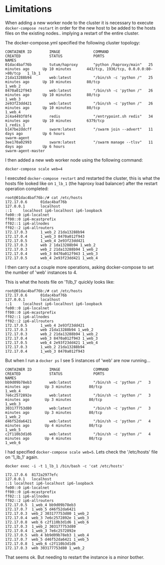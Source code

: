 # Limitations

When adding a new worker node to the cluster it is necessary to execute `docker-compose restart` in order for the new host to be 
added to the hosts files on the existing nodes.. implying a restart of the entire cluster.

The docker-compose.yml specified the following cluster topology:

```
CONTAINER ID        IMAGE               COMMAND                  CREATED             STATUS              PORTS                                   NAMES
01dac4baf76b        tutum/haproxy       "python /haproxy/main"   25 minutes ago      Up 10 minutes       443/tcp, 1936/tcp, 0.0.0.0:80->80/tcp   1_lb_1
21da13288b94        web:latest          "/bin/sh -c 'python /"   25 minutes ago      Up 10 minutes       80/tcp                                  1_web_2
8470a012f943        web:latest          "/bin/sh -c 'python /"   26 minutes ago      Up 10 minutes       80/tcp                                  1_web_3
2e93f23dd421        web:latest          "/bin/sh -c 'python /"   26 minutes ago      Up 10 minutes       80/tcp                                  1_web_4
2c4a4493f8f4        redis               "/entrypoint.sh redis"   34 minutes ago      Up 10 minutes       6379/tcp                                1_redis_1
b147be2ddcff        swarm:latest        "/swarm join --advert"   11 days ago         Up 6 hours                                                  swarm-agent
3ee170a02993        swarm:latest        "/swarm manage --tlsv"   11 days ago         Up 6 hours                                                  swarm-agent-master
```

I then added a new web worker node using the following command:

```
docker-compose scale web=4
```

I executed `docker-compose restart` and restarted the cluster, this is what the hosts file looked like on `1_lb_1` (the haproxy load balancer)
after the restart operation completed:

```
root@01dac4baf76b:/# cat /etc/hosts 
172.17.0.6      01dac4baf76b
127.0.0.1       localhost
::1     localhost ip6-localhost ip6-loopback
fe00::0 ip6-localnet
ff00::0 ip6-mcastprefix
ff02::1 ip6-allnodes
ff02::2 ip6-allrouters
172.17.0.3      1_web_2 21da13288b94
172.17.0.4      1_web_3 8470a012f943
172.17.0.5      1_web_4 2e93f23dd421
172.17.0.3      web 2 1da13288b94 1_web_2
172.17.0.3      web_2 21da13288b94 1_web_2
172.17.0.4      web_3 8470a012f943 1_web_3
172.17.0.5      web_4 2e93f23dd421 1_web_4
```

I then carry out a couple more operations, asking docker-compose to set the number of 'web' instances to 4.

This is what the hosts file on '1\lb\_1' quickly looks like:

```
root@01dac4baf76b:/# cat /etc/hosts 
172.17.0.6      01dac4baf76b
127.0.0.1       localhost
::1     localhost ip6-localhost ip6-loopback
fe00::0 ip6-localnet
ff00::0 ip6-mcastprefix
ff02::1 ip6-allnodes
ff02::2 ip6-allrouters
172.17.0.5      1_web_4 2e93f23dd421
172.17.0.3      web 21da13288b94 1_web_2
172.17.0.3      web_2 21da13288b94 1_web_2
172.17.0.4      web_3 8470a012f943 1_web_3
172.17.0.5      web_4 2e93f23dd421 1_web_4
172.17.0.3      1_web_2 21da13288b94
172.17.0.4      1_web_3 8470a012f943
```

But when I run a `docker ps` I see 5 instances of 'web' are now running...

```
CONTAINER ID        IMAGE               COMMAND                  CREATED             STATUS              PORTS                                   NAMES
bb9d09b78eb3        web:latest          "/bin/sh -c 'python /"   3 minutes ago       Up 3 minutes        80/tcp                                  1_web_4
7e6c2572892e        web:latest          "/bin/sh -c 'python /"   3 minutes ago       Up 3 minutes        80/tcp                                  1_web_3
303177753d80        web:latest          "/bin/sh -c 'python /"   3 minutes ago       Up 3 minutes        80/tcp                                  1_web_2
d46f52da6421        web:latest          "/bin/sh -c 'python /"   4 minutes ago       Up 4 minutes        80/tcp                                  1_web_5
c2f110b3d1d6        web:latest          "/bin/sh -c 'python /"   4 minutes ago       Up 4 minutes        80/tcp                                  1_web_6
```

I had specified `docker-compose scale web=5`. Lets check the '/etc/hosts' file on '1_lb_1' again.

```
docker exec -i -t 1_lb_1 /bin/bash -c 'cat /etc/hosts'
```

```
172.17.0.6	8172a2977efc
127.0.0.1	localhost
::1	localhost ip6-localhost ip6-loopback
fe00::0	ip6-localnet
ff00::0	ip6-mcastprefix
ff02::1	ip6-allnodes
ff02::2	ip6-allrouters
172.17.0.5	1_web_4 bb9d09b78eb3
172.17.0.7	1_web_5 d46f52da6421
172.17.0.3	web_2 303177753d80 1_web_2
172.17.0.4	web_3 7e6c2572892e 1_web_3
172.17.0.8	web_6 c2f110b3d1d6 1_web_6
172.17.0.3	1_web_2 303177753d80
172.17.0.4	1_web_3 7e6c2572892e
172.17.0.5	web_4 bb9d09b78eb3 1_web_4
172.17.0.7	web_5 d46f52da6421 1_web_5
172.17.0.8	1_web_6 c2f110b3d1d6
172.17.0.3	web 303177753d80 1_web_2
```

That seems ok. But needing to restart the instance is a minor bother. 
